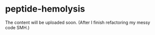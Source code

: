 # peptide-hemolysis

The content will be uploaded soon.
(After I finish refactoring my messy code SMH.)
